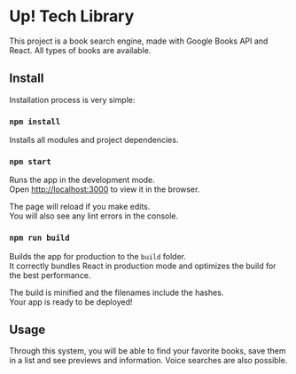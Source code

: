 # Up! Tech Library

This project is a book search engine, made with Google Books API and React. All types of books are available.

## Install

Installation process is very simple:

### `npm install`

Installs all modules and project dependencies.

### `npm start`

Runs the app in the development mode.\
Open [http://localhost:3000](http://localhost:3000) to view it in the browser.

The page will reload if you make edits.\
You will also see any lint errors in the console.

### `npm run build`

Builds the app for production to the `build` folder.\
It correctly bundles React in production mode and optimizes the build for the best performance.

The build is minified and the filenames include the hashes.\
Your app is ready to be deployed!

## Usage

Through this system, you will be able to find your favorite books, save them in a list and see previews and information.
Voice searches are also possible.
